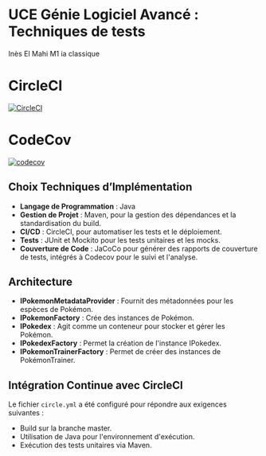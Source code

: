 # UCE Génie Logiciel Avancé : Techniques de tests


Inès El Mahi
M1 ia classique

# CircleCI
[![CircleCI](https://dl.circleci.com/status-badge/img/gh/InesElMahi/ceri-m1-techniques-de-test/tree/master.svg?style=svg)](https://dl.circleci.com/status-badge/redirect/gh/InesElMahi/ceri-m1-techniques-de-test/tree/master)

# CodeCov
[![codecov](https://codecov.io/gh/InesElMahi/ceri-m1-techniques-de-test/graph/badge.svg?token=EPOYW3G6KB)](https://codecov.io/gh/InesElMahi/ceri-m1-techniques-de-test)


## Choix Techniques d’Implémentation

- **Langage de Programmation** : Java
- **Gestion de Projet** : Maven, pour la gestion des dépendances et la standardisation du build.
- **CI/CD** : CircleCI, pour automatiser les tests et le déploiement.
- **Tests** : JUnit et Mockito pour les tests unitaires et les mocks.
- **Couverture de Code** : JaCoCo pour générer des rapports de couverture de tests, intégrés à Codecov pour le suivi et l'analyse.

## Architecture

- **IPokemonMetadataProvider** : Fournit des métadonnées pour les espèces de Pokémon.
- **IPokemonFactory** : Crée des instances de Pokémon.
- **IPokedex** : Agit comme un conteneur pour stocker et gérer les Pokémon.
- **IPokedexFactory** : Permet la création de l'instance IPokedex.
- **IPokemonTrainerFactory** : Permet de créer des instances de PokémonTrainer.

## Intégration Continue avec CircleCI

Le fichier `circle.yml` a été configuré pour répondre aux exigences suivantes :

- Build sur la branche master.
- Utilisation de Java pour l'environnement d'exécution.
- Exécution des tests unitaires via Maven.

